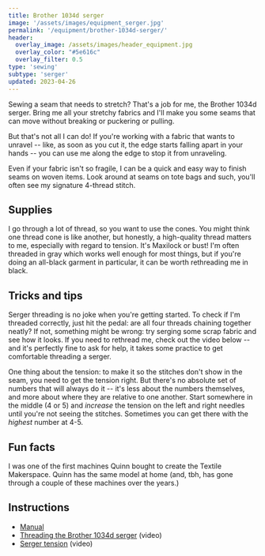 ```yaml
---
title: Brother 1034d serger
image: '/assets/images/equipment_serger.jpg'
permalink: '/equipment/brother-1034d-serger/'
header:
  overlay_image: /assets/images/header_equipment.jpg
  overlay_color: "#5e616c"
  overlay_filter: 0.5
type: 'sewing'
subtype: 'serger'
updated: 2023-04-26
---
```


Sewing a seam that needs to stretch? That's a job for me, the Brother 1034d serger. Bring me all your stretchy fabrics and I'll make you some seams that can move without breaking or puckering or pulling.

But that's not all I can do! If you're working with a fabric that wants to unravel -- like, as soon as you cut it, the edge starts falling apart in your hands -- you can use me along the edge to stop it from unraveling.

Even if your fabric isn't so fragile, I can be a quick and easy way to finish seams on woven items. Look around at seams on tote bags and such, you'll often see my signature 4-thread stitch.


## Supplies
I go through a lot of thread, so you want to use the cones. You might think one thread cone is like another, but honestly, a high-quality thread matters to me, especially with regard to tension. It's Maxilock or bust! I'm often threaded in gray which works well enough for most things, but if you're doing an all-black garment in particular, it can be worth rethreading me in black.


## Tricks and tips
Serger threading is no joke when you're getting started. To check if I'm threaded correctly, just hit the pedal: are all four threads chaining together neatly? If not, something might be wrong: try serging some scrap fabric and see how it looks. If you need to rethread me, check out the video below -- and it's perfectly fine to ask for help, it takes some practice to get comfortable threading a serger.

One thing about the tension: to make it so the stitches don't show in the seam, you need to get the tension right. But there's no absolute set of numbers that will always do it -- it's less about the numbers themselves, and more about where they are relative to one another. Start somewhere in the middle (4 or 5) and *increase* the tension on the left and right needles until you're not seeing the stitches. Sometimes you can get there with the *highest* number at 4-5.

## Fun facts
I was one of the first machines Quinn bought to create the Textile Makerspace. Quinn has the same model at home (and, tbh, has gone through a couple of these machines over the years.)


## Instructions

* [Manual](https://download.brother.com/welcome/doch000100/884-345_om07a_enes.pdf)
* [Threading the Brother 1034d serger](https://www.youtube.com/watch?v=26HfARKEJQg&ab_channel=BlueprintDIY) (video)
* [Serger tension](https://www.youtube.com/watch?v=2C0MbV2LTxA&ab_channel=SewingMastery.com) (video)